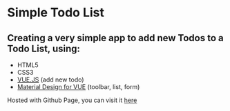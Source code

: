 # Simple Todo List

## Creating a very simple app to add new Todos to a Todo List, using:

- HTML5
- CSS3 
- [VUE.JS](https://fr.vuejs.org/) (add new todo)
- [Material Design for VUE](https://vuematerial.io/components/app) (toolbar, list, form)

Hosted with Github Page, you can visit it [here](https://campalo.github.io/TodoList/) 

